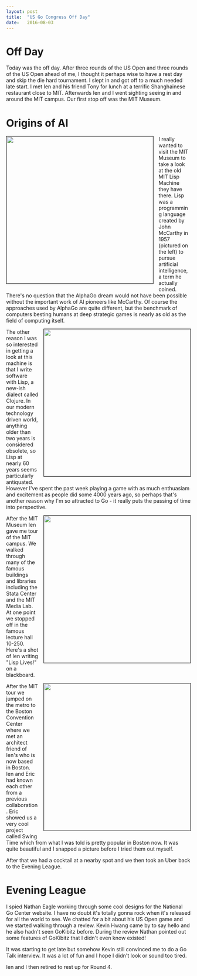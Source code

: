 ```yaml
---
layout: post
title:  "US Go Congress Off Day"
date:   2016-08-03
---
```


# Off Day

Today was the off day. After three rounds of the US Open and three
rounds of the US Open ahead of me, I thought it perhaps wise to have a
rest day and skip the die hard tournament. I slept in and got off to a
much needed late start. I met Ien and his friend Tony for lunch at a
terrific Shanghainese restaurant close to MIT. Afterwards Ien and I
went sighting seeing in and around the MIT campus. Our first stop off
was the MIT Museum.

# Origins of AI

<image width="400" style="float: left; margin-right: 1em;
margin-bottom: 1em; border: 1px solid;"
src="http://swannodette.github.io/baduk/assets/images/mccarthy.jpg"></image>

I really wanted to visit the MIT Museum to take a look at the old MIT
Lisp Machine they have there. Lisp was a programming language created
by John McCarthy in 1957 (pictured on the left) to pursue artificial
intelligence, a term he actually coined. There's no question that the AlphaGo
dream would not have been possible without the important work of AI
pioneers like McCarthy. Of course the approaches used by AlphaGo are
quite different, but the benchmark of computers besting humans at
deep strategic games is nearly as old as the field of computing itself.

<image width="400" style="float: right; margin-left: 1em;
margin-bottom: 1em; border: 1px solid;"
src="http://swannodette.github.io/baduk/assets/images/lispm.jpg"></image>

The other reason I was so interested in getting a look at this machine
is that I write software with Lisp, a new-ish dialect called
Clojure. In our modern technology driven world, anything older than two
years is considered obsolete, so Lisp at nearly 60 years seems
particularly antiquated. However I've spent the past week playing a
game with as much enthuasiam and excitement as people did some 4000
years ago, so perhaps that's another reason why I'm so attracted to
Go - it really puts the passing of time into perspective.

<image width="400" style="float: right; margin-left: 1em;
margin-bottom: 1em; border: 1px solid;"
src="http://swannodette.github.io/baduk/assets/images/hack.jpg"></image>

After the MIT Museum Ien gave me tour of the MIT campus. We walked
through many of the famous buildings and libraries including the Stata
Center and the MIT Media Lab. At one point we stopped off in the
famous lecture hall 10-250. Here's a shot of Ien writing "Lisp Lives!"
on a blackboard.

<image width="400" style="float: right; margin-left: 1em;
margin-bottom: 1em; border: 1px solid;"
src="http://swannodette.github.io/baduk/assets/images/swing_time.jpg"></image>

After the MIT tour we jumped on the metro to the Boston Convention
Center where we met an architect friend of Ien's who is now based in
Boston. Ien and Eric had known each other from a previous collaboration. Eric showed
us a very cool project called Swing Time which from what I was told is
pretty popular in Boston now. It was quite beautiful and I
snapped a picture before I tried them out myself.

After that we had a cocktail at a nearby spot and we then took
an Uber back to the Evening League.

# Evening League

I spied Nathan Eagle working through some cool designs for the
National Go Center website. I have no doubt it's totally gonna rock
when it's released for all the world to see. We chatted for a bit
about his US Open game and we started walking through a review. Kevin
Hwang came by to say hello and he also hadn't seen GoKibitz
before. During the review Nathan pointed out some features of GoKibitz
that I didn't even know existed!

It was starting to get late but somehow Kevin still convinced me to
do a Go Talk interview. It was a lot of fun and I hope I didn't look
or sound too tired.

Ien and I then retired to rest up for Round 4.
